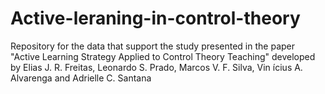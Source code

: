 # Active-leraning-in-control-theory
Repository for the data that support the study presented in the paper "Active Learning Strategy Applied to Control Theory Teaching" developed by Elias J. R. Freitas, Leonardo S. Prado, Marcos V. F. Silva, Vin ́ıcius A. Alvarenga and Adrielle C. Santana

